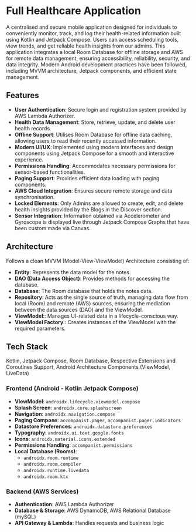 # Full Healthcare Application
A centralised and secure mobile application designed for individuals to conveniently monitor, track, and log their health-related information built using Kotlin and Jetpack Compose. Users can access scheduling tools, view trends, and get reliable health insights from our admins. This application integrates a local Room Database for offline storage and AWS for remote data management, ensuring accessibility, reliability, security, and data integrity. Modern Android development practices have been followed, including MVVM architecture, Jetpack components, and efficient state management.

## Features
- **User Authentication**: Secure login and registration system provided by AWS Lambda Authorizer.
- **Health Data Management**: Store, retrieve, update, and delete user health records.
- **Offline Support**: Utilises Room Database for offline data caching, allowing users to read their recently accessed information.
- **Modern UI/UX**: Implemented using modern interfaces and design components using Jetpack Compose for a smooth and interactive experience.
- **Permissions Handling**: Accommodates necessary permissions for sensor-based functionalities.
- **Paging Support**: Provides efficient data loading with paging components.
- **AWS Cloud Integration**: Ensures secure remote storage and data synchronisation.
- **Locked Elements**: Only Admins are allowed to create, edit, and delete health insights provided by the Blogs in the Discover section.
- **Sensor Integration**: Information obtained via Accelerometer and Gyroscope is displayed live through Jetpack Compose Graphs that have been custom made via Canvas.

## Architecture
Follows a clean MVVM (Model-View-ViewModel) Architecture consisting of:
- **Entity**: Represents the data model for the notes.
- **DAO (Data Access Object)**: Provides methods for accessing the database.
- **Database**: The Room database that holds the notes data.
- **Repository**:  Acts as the single source of truth, managing data flow from local (Room) and remote (AWS) sources, ensuring the mediation between the data sources (DAO) and the ViewModel.
- **ViewModel**:: Manages UI-related data in a lifecycle-conscious way.
- **ViewModel Factory**:: Creates instances of the ViewModel with the required parameters.

## Tech Stack
Kotlin, Jetpack Compose, Room Database, Respective Extensions and Coroutines Support, Android Architecture Components (ViewModel, LiveData)

### Frontend (Android - Kotlin Jetpack Compose)
- **ViewModel**: ```androidx.lifecycle.viewmodel.compose```
- **Splash Screen**: ```androidx.core.splashscreen```
- **Navigation**: ```androidx.navigation.compose```
- **Paging Compose**: ```accompanist.pager```, ```accompanist.pager.indicators```
- **Datastore Preferences**: ```androidx.datastore.preferences```
- **Typography**: ```androidx.ui.text.google.fonts```
- **Icons**: ```androidx.material.icons.extended```
- **Permissions Handling**: ```accompanist.permissions```
- **Local Database (Rooms)**: 
  - ```androidx.room.runtime```
  - ```androidx.room.compiler```
  - ```androidx.runtime.livedata```
  - ```androidx.room.ktx```

### Backend (AWS Services)
- **Authentication**: AWS Lambda Authorizer
- **Database & Storage**: AWS DynamoDB, AWS Relational Database (mySQL)
- **API Gateway & Lambda**: Handles requests and business logic

